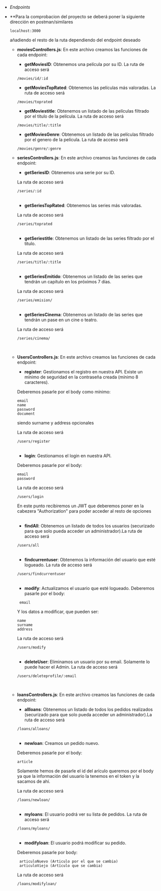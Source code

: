 * *Endpoints*

 * **Para la comprobacion del proyecto se deberá poner la siguiente dirección en postman/similares
      ````
      localhost:3000
      ````
      
      añadiendo el resto de la ruta dependiendo del endpoint deseado

    * **moviesControllers.js**: En este archivo creamos las funciones de cada endpoint:
        * **getMoviesID**: Obtenemos una película por su ID. La ruta de acceso será 
        ````
        /movies/id/:id 
        ````
        * **getMoviesTopRated**: Obtenemos las películas más valoradas. La ruta de acceso será 
        ````
        /movies/toprated
        ````
        * **getMoviestitle**: Obtenemos un listado de las películas filtrado por el titulo de la película. La ruta de acceso será 
        
        ````
        /movies/title/:title
        ````

        * **getMoviesGenre**: Obtenemos un listado de las películas filtrado por el genero de la película. La ruta de acceso será 
        ````
        /movies/genre/:genre
        ````

    * **seriesControllers.js**: En este archivo creamos las funciones de cada endpoint:

        * **getSeriesID**: Obtenemos una serie por su ID. 
        
        La ruta de acceso será 
        ````
        /series/:id 
        ````
        <br>

        * **getSeriesTopRated**: Obtenemos las series más valoradas. 
        
        La ruta de acceso será 
        ````
        /series/toprated
        ````
        <br>

        * **getSeriestitle**: Obtenemos un listado de las series filtrado por el titulo. 
        
        La ruta de acceso será 
        
        ````
        /series/title/:title
        ````

        <br>

        * **getSeriesEmitido**: Obtenemos un listado de las series que tendrán un capítulo en los próximos 7 días. 
        
        La ruta de acceso será 
        ````
        /series/emision/
        ````
        <br>

        * **getSeriesCinema**: Obtenemos un listado de las series que tendrán un pase en un cine o teatro. 
        
        La ruta de acceso será 
        ````
        /series/cinema/
        ````

        <br>

    * **UsersControllers.js**: En este archivo creamos las funciones de cada endpoint:
        * **register**: Gestionamos el registro en nuestra API. Existe un mínimo de seguridad en la contraseña creada (mínimo 8 caracteres). 
        
        Deberemos pasarle por el body como mínimo:
        ````
        email
        name
        password
        document
        ````
        siendo surname y address opcionales
        
        La ruta de acceso será 
        ````
        /users/register
        ````
        <br>

        * **login**: Gestionamos el login en nuestra API.
        
        Deberemos pasarle por el body:
        ````
        email
        password
        ````
         La ruta de acceso será 
        ````
        /users/login
        ````
        En este punto recibiremos un JWT que deberemos poner en la cabezera "Authorization" para poder acceder al resto de opciones 

        <br>

        * **findAll**: Obtenemos un listado de todos los usuarios (securizado para que solo pueda acceder un administrador).La ruta de acceso será 
        ````
        /users/all
        ````
        <br>

        * **findcurrentuser**: Obtenemos la información del usuario que esté logueado. La ruta de acceso será 
        ````
        /users/findcurrentuser
        ````
        <br>

        * **modify**: Actualizamos el usuario que esté logueado. Deberemos pasarle por el body:
        ````
         email
         ````
        Y los datos a modificar, que pueden ser: 

        ````
        name
        surname
        address
         ````
        La ruta de acceso será 
        ````
        /users/modify
        ````
        
        <br>
        
        * **deleteUser**: Eliminamos un usuario por su email. Solamente lo puede hacer el Admin. La ruta de acceso será 
        ````
        /users/deleteprofile/:email
        ````

        <br>

    * **loansControllers.js**: En este archivo creamos las funciones de cada endpoint:
        * **allloans**: Obtenemos un listado de todos los pedidos realizados (securizado para que solo pueda acceder un administrador).La ruta de acceso será 
        ````
        /loans/alloans/
        ````

        <br>

        * **newloan**: Creamos un pedido nuevo. 
        
        Deberemos pasarle por el body:

        ````
        article
        ````

         Solamente hemos de pasarle el id del arículo queremos por el body ya que la información del usuario la tenemos en el token y la sacamos de ahí. 
         
         La ruta de acceso será 
        ````
        /loans/newloan/
        ````

        <br>

        * **myloans**: El usuario podrá ver su lista de pedidos. La ruta de acceso será 
        ````
        /loans/myloans/
        ````

        <br>

        * **modifyloan**: El usuario podrá modificar su pedido.
        
        Deberemos pasarle por body:
        
        ````
         articuloNuevo (Articulo por el que se cambia)
         articuloViejo (Artículo que se cambia) 
         ````

         La ruta de acceso será 
        ````
        /loans/modifyloan/
        ````



